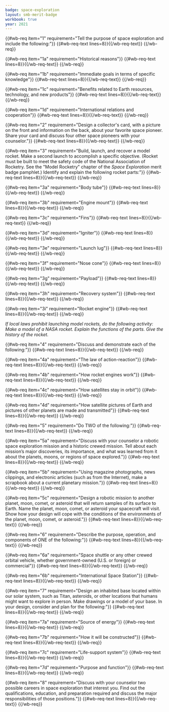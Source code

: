 ```yaml
---
badge: space-exploration
layout: smb-merit-badge
workbook: true
year: 2021
---
```



{{#wb-req item="1" requirement="Tell the purpose of space exploration and include the following:"}}
{{#wb-req-text lines=8}}{{/wb-req-text}}
{{/wb-req}}

{{#wb-req item="1a" requirement="Historical reasons"}}
{{#wb-req-text lines=8}}{{/wb-req-text}}
{{/wb-req}}

{{#wb-req item="1b" requirement="Immediate goals in terms of specific knowledge"}}
{{#wb-req-text lines=8}}{{/wb-req-text}}
{{/wb-req}}

{{#wb-req item="1c" requirement="Benefits related to Earth resources, technology, and new products"}}
{{#wb-req-text lines=8}}{{/wb-req-text}}
{{/wb-req}}

{{#wb-req item="1d" requirement="International relations and cooperation"}}
{{#wb-req-text lines=8}}{{/wb-req-text}}
{{/wb-req}}

{{#wb-req item="2" requirement="Design a collector's card, with a picture on the front and information on the back, about your favorite space pioneer. Share your card and discuss four other space pioneers with your counselor."}}
{{#wb-req-text lines=8}}{{/wb-req-text}}
{{/wb-req}}

{{#wb-req item="3" requirement="Build, launch, and recover a model rocket. Make a second launch to accomplish a specific objective. (Rocket must be built to meet the safety code of the National Association of Rocketry. See the \"Model Rocketry\" chapter of the *Space Exploration* merit badge pamphlet.) Identify and explain the following rocket parts:"}}
{{#wb-req-text lines=8}}{{/wb-req-text}}
{{/wb-req}}

{{#wb-req item="3a" requirement="Body tube"}}
{{#wb-req-text lines=8}}{{/wb-req-text}}
{{/wb-req}}

{{#wb-req item="3b" requirement="Engine mount"}}
{{#wb-req-text lines=8}}{{/wb-req-text}}
{{/wb-req}}

{{#wb-req item="3c" requirement="Fins"}}
{{#wb-req-text lines=8}}{{/wb-req-text}}
{{/wb-req}}

{{#wb-req item="3d" requirement="Igniter"}}
{{#wb-req-text lines=8}}{{/wb-req-text}}
{{/wb-req}}

{{#wb-req item="3e" requirement="Launch lug"}}
{{#wb-req-text lines=8}}{{/wb-req-text}}
{{/wb-req}}

{{#wb-req item="3f" requirement="Nose cone"}}
{{#wb-req-text lines=8}}{{/wb-req-text}}
{{/wb-req}}

{{#wb-req item="3g" requirement="Payload"}}
{{#wb-req-text lines=8}}{{/wb-req-text}}
{{/wb-req}}

{{#wb-req item="3h" requirement="Recovery system"}}
{{#wb-req-text lines=8}}{{/wb-req-text}}
{{/wb-req}}

{{#wb-req item="3i" requirement="Rocket engine"}}
{{#wb-req-text lines=8}}{{/wb-req-text}}
{{/wb-req}}

*If local laws prohibit launching model rockets, do the following activity: Make a model of a NASA rocket. Explain the functions of the parts. Give the history of the rocket.*

{{#wb-req item="4" requirement="Discuss and demonstrate each of the following:"}}
{{#wb-req-text lines=8}}{{/wb-req-text}}
{{/wb-req}}

{{#wb-req item="4a" requirement="The law of action-reaction"}}
{{#wb-req-text lines=8}}{{/wb-req-text}}
{{/wb-req}}

{{#wb-req item="4b" requirement="How rocket engines work"}}
{{#wb-req-text lines=8}}{{/wb-req-text}}
{{/wb-req}}

{{#wb-req item="4c" requirement="How satellites stay in orbit"}}
{{#wb-req-text lines=8}}{{/wb-req-text}}
{{/wb-req}}

{{#wb-req item="4d" requirement="How satellite pictures of Earth and pictures of other planets are made and transmitted"}}
{{#wb-req-text lines=8}}{{/wb-req-text}}
{{/wb-req}}

{{#wb-req item="5" requirement="Do TWO of the following:"}}
{{#wb-req-text lines=8}}{{/wb-req-text}}
{{/wb-req}}

{{#wb-req item="5a" requirement="Discuss with your counselor a robotic space exploration mission and a historic crewed mission. Tell about each mission’s major discoveries, its importance, and what was learned from it about the planets, moons, or regions of space explored."}}
{{#wb-req-text lines=8}}{{/wb-req-text}}
{{/wb-req}}

{{#wb-req item="5b" requirement="Using magazine photographs, news clippings, and electronic articles (such as from the Internet), make a scrapbook about a current planetary mission."}}
{{#wb-req-text lines=8}}{{/wb-req-text}}
{{/wb-req}}

{{#wb-req item="5c" requirement="Design a robotic mission to another planet, moon, comet, or asteroid that will return samples of its surface to Earth. Name the planet, moon, comet, or asteroid your spacecraft will visit. Show how your design will cope with the conditions of the environments of the planet, moon, comet, or asteroid."}}
{{#wb-req-text lines=8}}{{/wb-req-text}}
{{/wb-req}}

{{#wb-req item="6" requirement="Describe the purpose, operation, and components of ONE of the following:"}}
{{#wb-req-text lines=8}}{{/wb-req-text}}
{{/wb-req}}

{{#wb-req item="6a" requirement="Space shuttle or any other crewed orbital vehicle, whether government-owned (U.S. or foreign) or commercial"}}
{{#wb-req-text lines=8}}{{/wb-req-text}}
{{/wb-req}}

{{#wb-req item="6b" requirement="International Space Station"}}
{{#wb-req-text lines=8}}{{/wb-req-text}}
{{/wb-req}}

{{#wb-req item="7" requirement="Design an inhabited base located within our solar system, such as Titan, asteroids, or other locations that humans might want to explore in person. Make drawings or a model of your base. In your design, consider and plan for the following:"}}
{{#wb-req-text lines=8}}{{/wb-req-text}}
{{/wb-req}}

{{#wb-req item="7a" requirement="Source of energy"}}
{{#wb-req-text lines=8}}{{/wb-req-text}}
{{/wb-req}}

{{#wb-req item="7b" requirement="How it will be constructed"}}
{{#wb-req-text lines=8}}{{/wb-req-text}}
{{/wb-req}}

{{#wb-req item="7c" requirement="Life-support system"}}
{{#wb-req-text lines=8}}{{/wb-req-text}}
{{/wb-req}}

{{#wb-req item="7d" requirement="Purpose and function"}}
{{#wb-req-text lines=8}}{{/wb-req-text}}
{{/wb-req}}

{{#wb-req item="8" requirement="Discuss with your counselor two possible careers in space exploration that interest you. Find out the qualifications, education, and preparation required and discuss the major responsibilities of those positions."}}
{{#wb-req-text lines=8}}{{/wb-req-text}}
{{/wb-req}}
